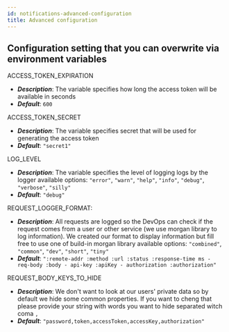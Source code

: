 ```yaml
---
id: notifications-advanced-configuration
title: Advanced configuration
---
```


## Configuration setting that you can overwrite via environment variables

ACCESS_TOKEN_EXPIRATION

- **_Description_**: The variable specifies how long the access token will be available in seconds
- **_Default_**: `600`

ACCESS_TOKEN_SECRET

- **_Description_**: The variable specifies secret that will be used for generating the access token
- **_Default_**: `"secret1"`

LOG_LEVEL

- **_Description_**: The variable specifies the level of logging logs by the logger available options: `"error"`, `"warn"`, `"help"`, `"info"`, `"debug"`, `"verbose"`, `"silly"`
- **_Default_**: `"debug"`

REQUEST_LOGGER_FORMAT:

- **_Description_**: All requests are logged so the DevOps can check if the request comes from a user or other service (we use morgan library to log information). We created our format to display information but fill free to use one of build-in morgan library available options: `"combined"`, `"common"`, `"dev"`, `"short"`, `"tiny"`
- **_Default_**: `":remote-addr :method :url :status :response-time ms - req-body :body - api-key :apiKey - authorization :authorization"`

REQUEST_BODY_KEYS_TO_HIDE

- **_Description_**: We don't want to look at our users' private data so by default we hide some common properties. If you want to cheng that please provide your string with words you want to hide separated witch coma `,`
- **_Default_**: `"password,token,accessToken,accessKey,authorization"`
